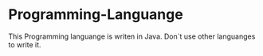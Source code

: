 # Programming-Languange
This Programming languange is writen in Java.
Don`t use other languanges to write it.
